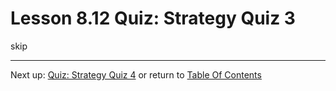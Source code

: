 # Lesson 8.12 Quiz: Strategy Quiz 3

skip

- - -
Next up: [Quiz: Strategy Quiz 4](ND024_Part2_Lesson08_13.md) or return to [Table Of Contents](./ND024_TableOfContents.md)
